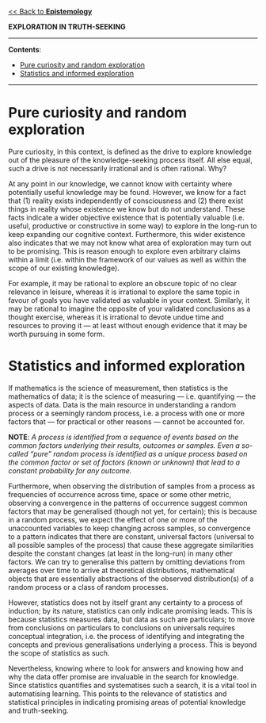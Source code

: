 [<< Back to **Epistemology**](https://pranav-gopalkrishna.github.io/philosophy/epistemology)

**EXPLORATION IN TRUTH-SEEKING**

---

**Contents**:

- [Pure curiosity and random exploration](#pure-curiosity-and-random-exploration)
- [Statistics and informed exploration](#statistics-and-informed-exploration)

---

# Pure curiosity and random exploration
Pure curiosity, in this context, is defined as the drive to explore knowledge out of the pleasure of the knowledge-seeking process itself. All else equal, such a drive is not necessarily irrational and is often rational. Why?

At any point in our knowledge, we cannot know with certainty where potentially useful knowledge may be found. However, we know for a fact that (1) reality exists independently of consciousness and (2) there exist things in reality whose existence we know but do not understand. These facts indicate a wider objective existence that is potentially valuable (i.e. useful, productive or constructive in some way) to explore in the long-run to keep expanding our cognitive context. Furthermore, this wider existence also indicates that we may not know what area of exploration may turn out to be promising. This is reason enough to explore even arbitrary claims within a limit (i.e. within the framework of our values as well as within the scope of our existing knowledge).

For example, it may be rational to explore an obscure topic of no clear relevance in leisure, whereas it is irrational to explore the same topic in favour of goals you have validated as valuable in your context. Similarly, it may be rational to imagine the opposite of your validated conclusions as a thought exercise, whereas it is irrational to devote undue time and resources to proving it — at least without enough evidence that it may be worth pursuing in some form.

# Statistics and informed exploration
If mathematics is the science of measurement, then statistics is the mathematics of data; it is the science of measuring — i.e. quantifying — the aspects of data. Data is the main resource in understanding a random process or a seemingly random process, i.e. a process with one or more factors that — for practical or other reasons — cannot be accounted for.

**NOTE**: _A process is identified from a sequence of events based on the common factors underlying their results, outcomes or samples. Even a so-called “pure” random process is identified as a unique process based on the common factor or set of factors (known or unknown) that lead to a constant probability for any outcome._

Furthermore, when observing the distribution of samples from a process as frequencies of occurrence across time, space or some other metric, observing a convergence in the patterns of occurrence suggest common factors that may be generalised (though not yet, for certain); this is because in a random process, we expect the effect of one or more of the unaccounted variables to keep changing across samples, so convergence to a pattern indicates that there are constant, universal factors (universal to all possible samples of the process) that cause these aggregate similarities despite the constant changes (at least in the long-run) in many other factors. We can try to generalise this pattern by omitting deviations from averages over time to arrive at theoretical distributions, mathematical objects that are essentially abstractions of the observed distribution(s) of a random process or a class of random processes.

However, statistics does not by itself grant any certainty to a process of induction; by its nature, statistics can only indicate promising leads. This is because statistics measures data, but data as such are particulars; to move from conclusions on particulars to conclusions on universals requires conceptual integration, i.e. the process of identifying and integrating the concepts and previous generalisations underlying a process. This is beyond the scope of statistics as such.

Nevertheless, knowing where to look for answers and knowing how and why the data offer promise are invaluable in the search for knowledge. Since statistics quantifies and systematises such a search, it is a vital tool in automatising learning. This points to the relevance of statistics and statistical principles in indicating promising areas of potential knowledge and truth-seeking.